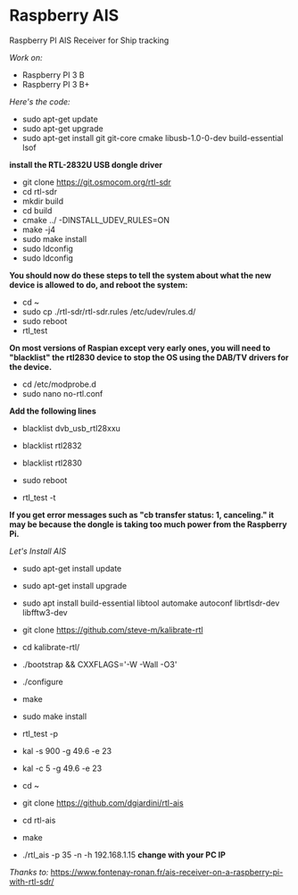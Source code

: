 # Raspberry AIS
Raspberry PI AIS Receiver for Ship tracking

*Work on:*
- Raspberry PI 3 B
- Raspberry PI 3 B+

*Here's the code:*
- sudo apt-get update
- sudo apt-get upgrade
- sudo apt-get install git git-core cmake libusb-1.0-0-dev build-essential lsof

**install the RTL-2832U USB dongle driver**
- git clone https://git.osmocom.org/rtl-sdr
- cd rtl-sdr
- mkdir build
- cd build
- cmake ../ -DINSTALL_UDEV_RULES=ON
- make -j4
- sudo make install
- sudo ldconfig
- sudo ldconfig

**You should now do these steps to tell the system about what the new device is allowed to do, and reboot the system:**
- cd ~
- sudo cp ./rtl-sdr/rtl-sdr.rules /etc/udev/rules.d/
- sudo reboot
- rtl_test

**On most versions of Raspian except very early ones, you will need to "blacklist" the rtl2830 device to stop the OS using the DAB/TV drivers for the device.**
- cd /etc/modprobe.d
- sudo nano no-rtl.conf

**Add the following lines**
- blacklist dvb_usb_rtl28xxu
- blacklist rtl2832
- blacklist rtl2830

- sudo reboot
- rtl_test -t

**If you get error messages such as "cb transfer status: 1, canceling." it may be because the dongle is taking too much power from the Raspberry Pi.** 

*Let's Install AIS*
- sudo apt-get install update
- sudo apt-get install upgrade
- sudo apt install build-essential libtool automake autoconf librtlsdr-dev libfftw3-dev	
- git clone https://github.com/steve-m/kalibrate-rtl
- cd kalibrate-rtl/
- ./bootstrap && CXXFLAGS='-W -Wall -O3'
- ./configure
- make
- sudo make install	
- rtl_test -p

- kal -s 900 -g 49.6 -e 23

- kal -c 5 -g 49.6 -e 23

- cd ~
- git clone https://github.com/dgiardini/rtl-ais
- cd rtl-ais
- make
- ./rtl_ais -p 35 -n -h 192.168.1.15
**change with your PC IP**

*Thanks to:*
https://www.fontenay-ronan.fr/ais-receiver-on-a-raspberry-pi-with-rtl-sdr/
